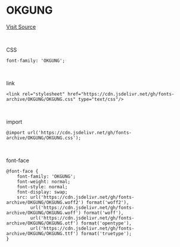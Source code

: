# OKGUNG

[Visit Source](http://www.3jong.com/font.html)

&nbsp;

CSS

```
font-family: 'OKGUNG';
```

&nbsp;

link

```
<link rel="stylesheet" href="https://cdn.jsdelivr.net/gh/fonts-archive/OKGUNG/OKGUNG.css" type="text/css"/>
```

&nbsp;

import

```
@import url('https://cdn.jsdelivr.net/gh/fonts-archive/OKGUNG/OKGUNG.css');
```

&nbsp;

font-face

```
@font-face {
    font-family: 'OKGUNG';
    font-weight: normal;
    font-style: normal;
    font-display: swap;
    src: url('https://cdn.jsdelivr.net/gh/fonts-archive/OKGUNG/OKGUNG.woff2') format('woff2'),
         url('https://cdn.jsdelivr.net/gh/fonts-archive/OKGUNG/OKGUNG.woff') format('woff'),
         url('https://cdn.jsdelivr.net/gh/fonts-archive/OKGUNG/OKGUNG.otf') format('opentype'),
         url('https://cdn.jsdelivr.net/gh/fonts-archive/OKGUNG/OKGUNG.ttf') format('truetype');
}
```
